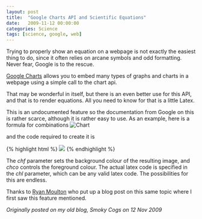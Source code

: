 ```yaml
---
layout: post
title:  "Google Charts API and Scientific Equations"
date:   2009-11-12 00:00:00
categories: Science
tags: [science, google, web]
---
```


Trying to properly show an equation on a webpage is not exactly the easiest thing to do, since it often relies on arcane symbols and odd formatting. Never fear, Google is to the rescue.

[Google Charts](http://code.google.com/apis/chart/) allows you to embed many types of graphs and charts in a webpage using a simple call to the chart api.

That may be wonderful in itself, but there is an even better use for this API, and that is to render equations. All you need to know for that is a little Latex.

This is an undocumented feature so the documentation from Google on this is rather scarce, although it is rather easy to use. As an example, here is a formula for combinations
![Chart](http://chart.apis.google.com/chart?cht=tx&amp;&amp;chf=bg,s,FFFFFF00&amp;chco=000000&amp;chl=%5C[%5Cleft(%5C!%5C!%5C!%5Cbegin{array}{c}n%20%5C%5Cr%5Cend{array}%5C!%5C!%5C!%5Cright)%20=%20{n}C_r%20=%20%5Cfrac{n!}{r!(n-r)!}%5C])

and the code required to create it is

{% highlight html %}
<img src="http://chart.apis.google.com/chart?cht=tx&amp;&amp;chf=bg,s,FFFFFF00&amp;chco=000000&amp;chl=\[\left(\!\!\!\begin{array}{c}n \\r\end{array}\!\!\!\right) = {n}C_r = \frac{n!}{r!(n-r)!}\]">
{% endhighlight %}

The _chf_ parameter sets the background colour of the resulting image, and _chco_ controls the foreground colour. The actual latex code is specified in the _chl_ parameter, which can be any valid latex code. The possibilities for this are endless.

Thanks to [Ryan Moulton](http://moultano.blogspot.com/2009/11/google-can-generate-your-equations-for.html) who put up a blog post on this same topic where I first saw this feature mentioned.

_Originally posted on my old blog, Smoky Cogs on 12 Nov 2009_